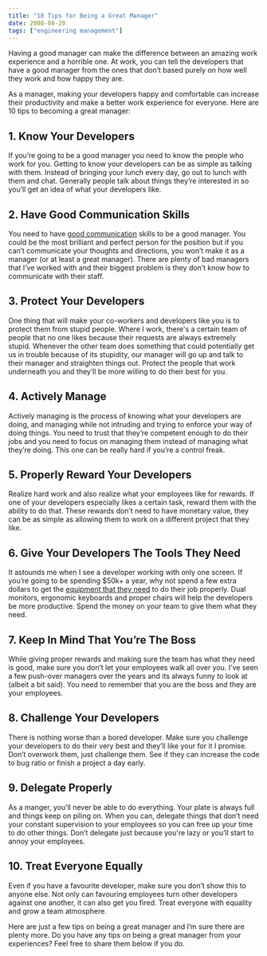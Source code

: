 ```yaml
---
title: "10 Tips for Being a Great Manager"
date: 2008-08-20
tags: ["engineering management"]
---
```


Having a good manager can make the difference between an amazing work experience and a horrible one. At work, you can tell the developers that have a good manager from the ones that don’t based purely on how well they work and how happy they are.

As a manager, making your developers happy and comfortable can increase their productivity and make a better work experience for everyone. Here are 10 tips to becoming a great manager:

## 1. Know Your Developers

If you’re going to be a good manager you need to know the people who work for you. Getting to know your developers can be as simple as talking with them. Instead of bringing your lunch every day, go out to lunch with them and chat. Generally people talk about things they’re interested in so you’ll get an idea of what your developers like.

## 2. Have Good Communication Skills

You need to have [good communication](https://web.archive.org/web/20080912142423/http://devjargon.com/management/kicking-and-screaming/) skills to be a good manager. You could be the most brilliant and perfect person for the position but if you can’t communicate your thoughts and directions, you won’t make it as a manager (or at least a great manager). There are plenty of bad managers that I’ve worked with and their biggest problem is they don’t know how to communicate with their staff.

## 3. Protect Your Developers

One thing that will make your co-workers and developers like you is to protect them from stupid people. Where I work, there's a certain team of people that no one likes because their requests are always extremely stupid. Whenever the other team does something that could potentially get us in trouble because of its stupidity, our manager will go up and talk to their manager and straighten things out. Protect the people that work underneath you and they’ll be more willing to do their best for you.

## 4. Actively Manage

Actively managing is the process of knowing what your developers are doing, and managing while not intruding and trying to enforce your way of doing things. You need to trust that they’re competent enough to do their jobs and you need to focus on managing them instead of managing what they’re doing. This one can be really hard if you’re a control freak.

## 5. Properly Reward Your Developers

Realize hard work and also realize what your employees like for rewards. If one of your developers especially likes a certain task, reward them with the ability to do that. These rewards don’t need to have monetary value, they can be as simple as allowing them to work on a different project that they like.

## 6. Give Your Developers The Tools They Need

It astounds me when I see a developer working with only one screen. If you’re going to be spending $50k+ a year, why not spend a few extra dollars to get the [equipment that they need](/posts/the-ultimate-development-workstation) to do their job properly. Dual monitors, ergonomic keyboards and proper chairs will help the developers be more productive. Spend the money on your team to give them what they need.

## 7. Keep In Mind That You’re The Boss

While giving proper rewards and making sure the team has what they need is good, make sure you don’t let your employees walk all over you. I’ve seen a few push-over managers over the years and its always funny to look at (albeit a bit said). You need to remember that you are the boss and they are your employees.

## 8. Challenge Your Developers

There is nothing worse than a bored developer. Make sure you challenge your developers to do their very best and they’ll like your for it I promise. Don’t overwork them, just challenge them. See if they can increase the code to bug ratio or finish a project a day early.

## 9. Delegate Properly

As a manger, you’ll never be able to do everything. Your plate is always full and things keep on piling on. When you can, delegate things that don’t need your constant supervision to your employees so you can free up your time to do other things. Don’t delegate just because you're lazy or you’ll start to annoy your employees.

## 10. Treat Everyone Equally

Even if you have a favourite developer, make sure you don’t show this to anyone else. Not only can favouring employees turn other developers against one another, it can also get you fired. Treat everyone with equality and grow a team atmosphere.

Here are just a few tips on being a great manager and I’m sure there are plenty more. Do you have any tips on being a great manager from your experiences? Feel free to share them below if you do.
